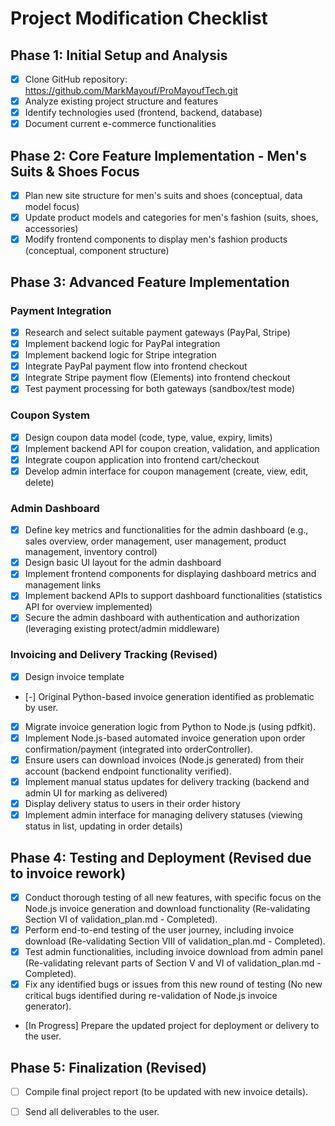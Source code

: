 # Project Modification Checklist

## Phase 1: Initial Setup and Analysis
- [X] Clone GitHub repository: https://github.com/MarkMayouf/ProMayoufTech.git
- [X] Analyze existing project structure and features
- [X] Identify technologies used (frontend, backend, database)
- [X] Document current e-commerce functionalities

## Phase 2: Core Feature Implementation - Men's Suits & Shoes Focus
- [X] Plan new site structure for men's suits and shoes (conceptual, data model focus)
- [X] Update product models and categories for men's fashion (suits, shoes, accessories)
- [X] Modify frontend components to display men's fashion products (conceptual, component structure)

## Phase 3: Advanced Feature Implementation

### Payment Integration
- [X] Research and select suitable payment gateways (PayPal, Stripe)
- [X] Implement backend logic for PayPal integration
- [X] Implement backend logic for Stripe integration
- [X] Integrate PayPal payment flow into frontend checkout
- [X] Integrate Stripe payment flow (Elements) into frontend checkout
- [X] Test payment processing for both gateways (sandbox/test mode)

### Coupon System
- [X] Design coupon data model (code, type, value, expiry, limits)
- [X] Implement backend API for coupon creation, validation, and application
- [X] Integrate coupon application into frontend cart/checkout
- [X] Develop admin interface for coupon management (create, view, edit, delete)

### Admin Dashboard
- [X] Define key metrics and functionalities for the admin dashboard (e.g., sales overview, order management, user management, product management, inventory control)
- [X] Design basic UI layout for the admin dashboard
- [X] Implement frontend components for displaying dashboard metrics and management links
- [X] Implement backend APIs to support dashboard functionalities (statistics API for overview implemented)
- [X] Secure the admin dashboard with authentication and authorization (leveraging existing protect/admin middleware)

### Invoicing and Delivery Tracking (Revised)
- [X] Design invoice template
- [-] Original Python-based invoice generation identified as problematic by user.
- [X] Migrate invoice generation logic from Python to Node.js (using pdfkit).
- [X] Implement Node.js-based automated invoice generation upon order confirmation/payment (integrated into orderController).
- [X] Ensure users can download invoices (Node.js generated) from their account (backend endpoint functionality verified).
- [X] Implement manual status updates for delivery tracking (backend and admin UI for marking as delivered)
- [X] Display delivery status to users in their order history
- [X] Implement admin interface for managing delivery statuses (viewing status in list, updating in order details)

## Phase 4: Testing and Deployment (Revised due to invoice rework)
- [X] Conduct thorough testing of all new features, with specific focus on the Node.js invoice generation and download functionality (Re-validating Section VI of validation_plan.md - Completed).
- [X] Perform end-to-end testing of the user journey, including invoice download (Re-validating Section VIII of validation_plan.md - Completed).
- [X] Test admin functionalities, including invoice download from admin panel (Re-validating relevant parts of Section V and VI of validation_plan.md - Completed).
- [X] Fix any identified bugs or issues from this new round of testing (No new critical bugs identified during re-validation of Node.js invoice generator).
- [In Progress] Prepare the updated project for deployment or delivery to the user.

## Phase 5: Finalization (Revised)
- [ ] Compile final project report (to be updated with new invoice details).
- [ ] Send all deliverables to the user.

